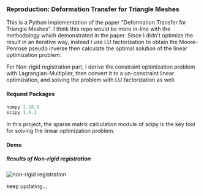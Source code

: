 ### Reproduction: Deformation Transfer for Triangle Meshes
This is a Python implementation of the paper "Deformation Transfer for Triangle Meshes".
I think this repo would be more in-line with the methodology which demonstrated in the paper.
Since I didn't optimize the result in an iterative way, instead I use LU factorization to obtain the 
Moore-Penrose pseudo inverse then calculate the optimal solution of the linear optimization problem.

For Non-rigid registration part, I derive the constraint optimization problem with Lagrangian-Multiplier, 
then convert it to a un-constraint linear optimization, and solving the problem with LU factorization
as well.
#### Request Packages
```python
numpy 1.18.0
scipy 1.4.1
```
In this project, the sparse matrix calculation module of scipy is the key tool for solving the linear 
optimization problem.

#### Demo
##### Results of Non-rigid registration
![non-rigid registration](https://images.algorithmic.cn/GitHub/images/deformation_transfer_demo1.png)

keep updating...